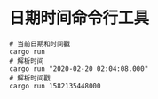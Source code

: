 # 日期时间命令行工具

```
# 当前日期和时间戳
cargo run
# 解析时间
cargo run "2020-02-20 02:04:08.000"
# 解析时间戳
cargo run 1582135448000
```
